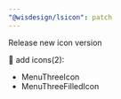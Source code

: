 ```yaml
---
"@wisdesign/lsicon": patch
---
```


Release new icon version

🚀 add icons(2):

  - MenuThreeIcon
  - MenuThreeFilledIcon

